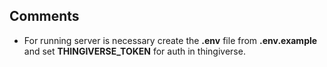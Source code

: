 ## Comments
-  For running server is necessary create the **.env** file from **.env.example** and set **THINGIVERSE_TOKEN** for auth in thingiverse.